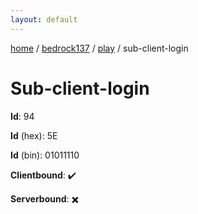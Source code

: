 ```yaml
---
layout: default
---
```


[home](/)  /  [bedrock137](/protocol/bedrock137)  /  [play](/protocol/bedrock137/play)  /  sub-client-login

# Sub-client-login

**Id**: 94

**Id** (hex): 5E

**Id** (bin): 01011110

**Clientbound**: ✔️

**Serverbound**: ✖️

